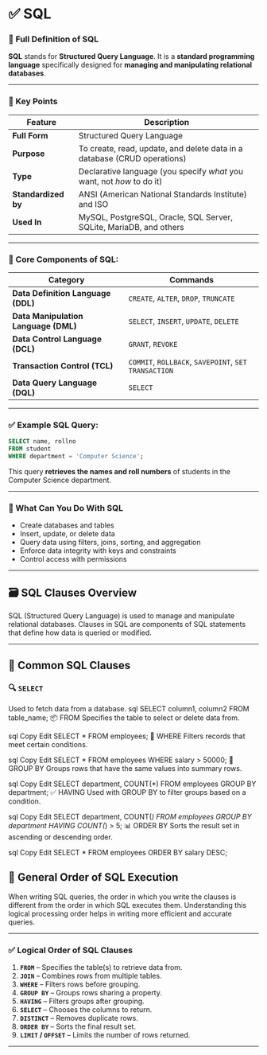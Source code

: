 # ✅ SQL 

### 🧠 Full Definition of SQL 

**SQL** stands for **Structured Query Language**. It is a **standard programming language** specifically designed for **managing and manipulating relational databases**.

---

### 📌 Key Points

| Feature             | Description                                                              |
| ------------------- | ------------------------------------------------------------------------ |
| **Full Form**       | Structured Query Language                                                |
| **Purpose**         | To create, read, update, and delete data in a database (CRUD operations) |
| **Type**            | Declarative language (you specify *what* you want, not *how* to do it)   |
| **Standardized by** | ANSI (American National Standards Institute) and ISO                     |
| **Used In**         | MySQL, PostgreSQL, Oracle, SQL Server, SQLite, MariaDB, and others       |

---

### 🧱 Core Components of SQL:

| Category                             | Commands                                             |
| ------------------------------------ | ---------------------------------------------------- |
| **Data Definition Language (DDL)**   | `CREATE`, `ALTER`, `DROP`, `TRUNCATE`                |
| **Data Manipulation Language (DML)** | `SELECT`, `INSERT`, `UPDATE`, `DELETE`               |
| **Data Control Language (DCL)**      | `GRANT`, `REVOKE`                                    |
| **Transaction Control (TCL)**        | `COMMIT`, `ROLLBACK`, `SAVEPOINT`, `SET TRANSACTION` |
| **Data Query Language (DQL)**        | `SELECT`                                             |

---

### ✅ Example SQL Query:

```sql
SELECT name, rollno 
FROM student 
WHERE department = 'Computer Science';
```

This query **retrieves the names and roll numbers** of students in the Computer Science department.

---

### 🔧 What Can You Do With SQL

* Create databases and tables
* Insert, update, or delete data
* Query data using filters, joins, sorting, and aggregation
* Enforce data integrity with keys and constraints
* Control access with permissions

---
## 🗃️ SQL Clauses Overview

SQL (Structured Query Language) is used to manage and manipulate relational databases. Clauses in SQL are components of SQL statements that define how data is queried or modified.

---

## 📌 Common SQL Clauses

### 🔍 `SELECT`
Used to fetch data from a database.
sql
SELECT column1, column2 FROM table_name;
📦 FROM
Specifies the table to select or delete data from.

sql
Copy
Edit
SELECT * FROM employees;
📄 WHERE
Filters records that meet certain conditions.

sql
Copy
Edit
SELECT * FROM employees WHERE salary > 50000;
🧮 GROUP BY
Groups rows that have the same values into summary rows.

sql
Copy
Edit
SELECT department, COUNT(*) FROM employees GROUP BY department;
✅ HAVING
Used with GROUP BY to filter groups based on a condition.

sql
Copy
Edit
SELECT department, COUNT(*) 
FROM employees 
GROUP BY department 
HAVING COUNT(*) > 5;
📊 ORDER BY
Sorts the result set in ascending or descending order.

sql
Copy
Edit
SELECT * FROM employees ORDER BY salary DESC;

## 🧠 General Order of SQL Execution

When writing SQL queries, the order in which you write the clauses is different from the order in which SQL executes them. Understanding this logical processing order helps in writing more efficient and accurate queries.

---

### ✅ Logical Order of SQL Clauses

1. **`FROM`** – Specifies the table(s) to retrieve data from.
2. **`JOIN`** – Combines rows from multiple tables.
3. **`WHERE`** – Filters rows before grouping.
4. **`GROUP BY`** – Groups rows sharing a property.
5. **`HAVING`** – Filters groups after grouping.
6. **`SELECT`** – Chooses the columns to return.
7. **`DISTINCT`** – Removes duplicate rows.
8. **`ORDER BY`** – Sorts the final result set.
9. **`LIMIT` / `OFFSET`** – Limits the number of rows returned.

---


